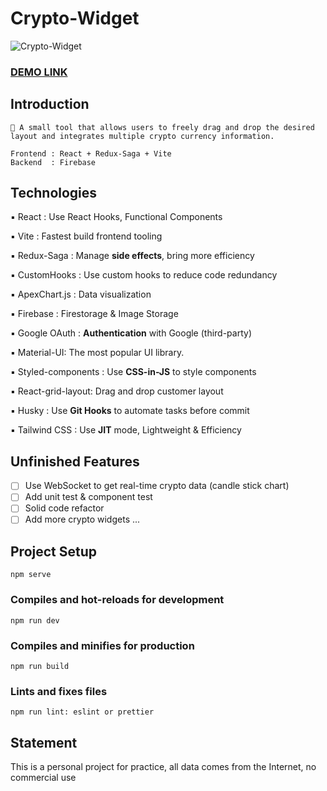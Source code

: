 # Crypto-Widget

![Crypto-Widget](https://firebasestorage.googleapis.com/v0/b/v-note-86a34.appspot.com/o/scenes%2F%E6%88%AA%E5%9C%96%202023-04-06%20%E4%B8%8B%E5%8D%889.20.43.png?alt=media&token=b15bb135-da09-4219-be39-3d66f806ca3d)

### [DEMO LINK](https://crypto-widget-70f8efkjp-ngnl666.vercel.app/#/dashboard)

## Introduction

```
📌 A small tool that allows users to freely drag and drop the desired layout and integrates multiple crypto currency information.

Frontend : React + Redux-Saga + Vite
Backend  : Firebase
```

## Technologies

▪️ React : Use React Hooks, Functional Components

▪️ Vite : Fastest build frontend tooling

▪️ Redux-Saga : Manage **side effects**, bring more efficiency

▪️ CustomHooks : Use custom hooks to reduce code redundancy

▪️ ApexChart.js : Data visualization

▪️ Firebase : Firestorage & Image Storage

▪️ Google OAuth : **Authentication** with Google (third-party)

▪️ Material-UI: The most popular UI library.

▪️ Styled-components : Use **CSS-in-JS** to style components

▪️ React-grid-layout: Drag and drop customer layout

▪️ Husky : Use **Git Hooks** to automate tasks before commit

▪️ Tailwind CSS : Use **JIT** mode, Lightweight & Efficiency

## Unfinished Features

- [ ] Use WebSocket to get real-time crypto data (candle stick chart)
- [ ] Add unit test & component test
- [ ] Solid code refactor
- [ ] Add more crypto widgets ...

## Project Setup

```
npm serve
```

### Compiles and hot-reloads for development

```
npm run dev
```

### Compiles and minifies for production

```
npm run build
```

### Lints and fixes files

```
npm run lint: eslint or prettier
```

## Statement

This is a personal project for practice, all data comes from the Internet, no commercial use
